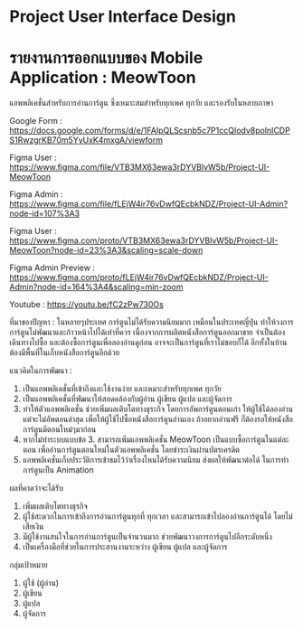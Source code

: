 # Project User Interface Design
# รายงานการออกแบบของ Mobile Application : MeowToon
แอพพลิเคชั่นสำหรับการอ่านการ์ตูน ซึ่งเหมาะสมสำหรับทุกเพศ ทุกวัย และรองรับในหลายภาษา

Google Form :
https://docs.google.com/forms/d/e/1FAIpQLScsnb5c7P1ccQIodv8polnICDPS1RwzgrKB70m5YyUxK4mxgA/viewform

Figma User :
https://www.figma.com/file/VTB3MX63ewa3rDYVBlvW5b/Project-UI-MeowToon

Figma Admin :
https://www.figma.com/file/fLEjW4ir76vDwfQEcbkNDZ/Project-UI-Admin?node-id=107%3A3

Figma User :
https://www.figma.com/proto/VTB3MX63ewa3rDYVBlvW5b/Project-UI-MeowToon?node-id=23%3A3&scaling=scale-down

Figma Admin Preview :
https://www.figma.com/proto/fLEjW4ir76vDwfQEcbkNDZ/Project-UI-Admin?node-id=164%3A4&scaling=min-zoom

Youtube :
https://youtu.be/fC2zPw730Os

ที่มาของปัญหา :
ในหลายๆประเทศ การ์ตูนไม่ได้รับความนิยมมาก เหมือนในประเทศญี่ปุ่น ทำให้วงการการ์ตูนไม่พัฒนาและก้าวหน้าไปได้เท่าที่ควร
เนื่องจากการผลิตหนังสือการ์ตูนออกมาขาย จำเป็นต้องเดินทางไปซื้อ และต้องซื้อการ์ตูนเพื่อลองอ่านดูก่อน อาจจะเป็นการ์ตูนที่เราไม่ชอบก็ได้ 
อีกทั้งในบ้านต้องมีพื้นที่ในเก็บหนังสือการ์ตูนอีกด้วย

แนวคิดในการพัฒนา :
1. เป็นแอพพลิเคชั่นที่เข้าถึงและใช้งานง่าย และเหมาะสำหรับทุกเพศ ทุกวัย
2. เป็นแอพพลิเคชั่นที่พัฒนาให้สอดคล้องกับผู้อ่าน ผู้เขียน ผู้แปล และผู้จัดการ
3. ทำให้ตัวแอพพลิเคชั่น ช่วยเพิ่มผลเติบโตทางธุระกิจ โดยการอัพการ์ตูนตอนเก่า ให้ผู้ใช้ได้ลองอ่าน แต่จะไม่อัพตอนล่าสุด เพื่อให้ผู้ใช้ไปซื้อหนังสือการ์ตูนอ่านเอง
ถ้าอยากอ่านฟรี ก็ต้องรอให้หนังสือการ์ตูนมีตอนใหม่ๆมาก่อน
4. หากไม่ทำระบบแบบข้อ 3. สามารถเพิ่มแอพพลิเคชั่น MeowToon เป็นแบบซื้อการ์ตูนในแต่ละตอน เพื่ออ่านการ์ตูนตอนใหม่ในตัวแอพพลิเคชั่น โดยชำระเงินผ่านบัตรเครดิต
5. แอพพลิเคชั่นเก็บประวัติการเข้าชมไว้ว่าเรื่องไหนได้รับความนิยม ส่งผลให้พัฒนาต่อได้ ในการทำการ์ตูนเป็น Animation

ผลที่คาดว่าจะได้รับ
1. เพิ่มผลเติบโตทางธุรกิจ
2. ผู้ใช้สะดวกในการเข้าถึงการอ่านการ์ตูนทุกที่ ทุกเวลา และสามารถเข้าไปลองอ่านการ์ตูนได้ โดยไม่เสียเงิน
3. มีผู้ใช้งานสนใจในการอ่านการ์ตูนเป็นจำนวนมาก ช่วยพัฒนาวงการการ์ตูนไปอีกระดับหนึ่ง
4. เป็นเครื่องมือที่ช่วยในการประสานงานระหว่าง ผู้เขียน ผู้แปล และผู้จัดการ

กลุ่มเป้าหมาย
1. ผู้ใช้ (ผู้อ่าน)
2. ผู้เขียน
3. ผู้แปล
4. ผู้จัดการ
